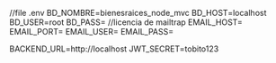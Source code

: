 //file .env
BD_NOMBRE=bienesraices_node_mvc <db name>
BD_HOST=localhost 
BD_USER=root
BD_PASS=<password>
//licencia de mailtrap
EMAIL_HOST=
EMAIL_PORT=
EMAIL_USER=
EMAIL_PASS=

BACKEND_URL=http://localhost
JWT_SECRET=tobito123
